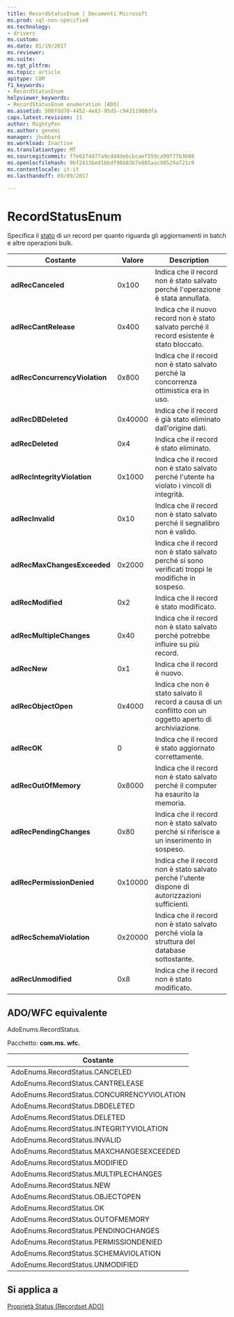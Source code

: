 ```yaml
---
title: RecordStatusEnum | Documenti Microsoft
ms.prod: sql-non-specified
ms.technology:
- drivers
ms.custom: 
ms.date: 01/19/2017
ms.reviewer: 
ms.suite: 
ms.tgt_pltfrm: 
ms.topic: article
apitype: COM
f1_keywords:
- RecordStatusEnum
helpviewer_keywords:
- RecordStatusEnum enumeration [ADO]
ms.assetid: 506fdd70-4452-4e83-95d5-c94311988dfa
caps.latest.revision: 11
author: MightyPen
ms.author: genemi
manager: jhubbard
ms.workload: Inactive
ms.translationtype: MT
ms.sourcegitcommit: f7e6274d77a9cdd4de6cbcaef559ca99f77b3608
ms.openlocfilehash: 9bf2413bed1bbdf96b83b7e805aac90529a721c9
ms.contentlocale: it-it
ms.lasthandoff: 09/09/2017

---
```

# <a name="recordstatusenum"></a>RecordStatusEnum
Specifica il [stato](../../../ado/reference/ado-api/status-property-ado-recordset.md) di un record per quanto riguarda gli aggiornamenti in batch e altre operazioni bulk.  
  
|Costante|Valore|Description|  
|--------------|-----------|-----------------|  
|**adRecCanceled**|0x100|Indica che il record non è stato salvato perché l'operazione è stata annullata.|  
|**adRecCantRelease**|0x400|Indica che il nuovo record non è stato salvato perché il record esistente è stato bloccato.|  
|**adRecConcurrencyViolation**|0x800|Indica che il record non è stato salvato perché la concorrenza ottimistica era in uso.|  
|**adRecDBDeleted**|0x40000|Indica che il record è già stato eliminato dall'origine dati.|  
|**adRecDeleted**|0x4|Indica che il record è stato eliminato.|  
|**adRecIntegrityViolation**|0x1000|Indica che il record non è stato salvato perché l'utente ha violato i vincoli di integrità.|  
|**adRecInvalid**|0x10|Indica che il record non è stato salvato perché il segnalibro non è valido.|  
|**adRecMaxChangesExceeded**|0x2000|Indica che il record non è stato salvato perché si sono verificati troppi le modifiche in sospeso.|  
|**adRecModified**|0x2|Indica che il record è stato modificato.|  
|**adRecMultipleChanges**|0x40|Indica che il record non è stato salvato perché potrebbe influire su più record.|  
|**adRecNew**|0x1|Indica che il record è nuovo.|  
|**adRecObjectOpen**|0x4000|Indica che non è stato salvato il record a causa di un conflitto con un oggetto aperto di archiviazione.|  
|**adRecOK**|0|Indica che il record è stato aggiornato correttamente.|  
|**adRecOutOfMemory**|0x8000|Indica che il record non è stato salvato perché il computer ha esaurito la memoria.|  
|**adRecPendingChanges**|0x80|Indica che il record non è stato salvato perché si riferisce a un inserimento in sospeso.|  
|**adRecPermissionDenied**|0x10000|Indica che il record non è stato salvato perché l'utente dispone di autorizzazioni sufficienti.|  
|**adRecSchemaViolation**|0x20000|Indica che il record non è stato salvato perché viola la struttura del database sottostante.|  
|**adRecUnmodified**|0x8|Indica che il record non è stato modificato.|  
  
## <a name="adowfc-equivalent"></a>ADO/WFC equivalente  
 AdoEnums.RecordStatus.  
  
 Pacchetto: **com.ms. wfc.**  
  
|Costante|  
|--------------|  
|AdoEnums.RecordStatus.CANCELED|  
|AdoEnums.RecordStatus.CANTRELEASE|  
|AdoEnums.RecordStatus.CONCURRENCYVIOLATION|  
|AdoEnums.RecordStatus.DBDELETED|  
|AdoEnums.RecordStatus.DELETED|  
|AdoEnums.RecordStatus.INTEGRITYVIOLATION|  
|AdoEnums.RecordStatus.INVALID|  
|AdoEnums.RecordStatus.MAXCHANGESEXCEEDED|  
|AdoEnums.RecordStatus.MODIFIED|  
|AdoEnums.RecordStatus.MULTIPLECHANGES|  
|AdoEnums.RecordStatus.NEW|  
|AdoEnums.RecordStatus.OBJECTOPEN|  
|AdoEnums.RecordStatus.OK|  
|AdoEnums.RecordStatus.OUTOFMEMORY|  
|AdoEnums.RecordStatus.PENDINGCHANGES|  
|AdoEnums.RecordStatus.PERMISSIONDENIED|  
|AdoEnums.RecordStatus.SCHEMAVIOLATION|  
|AdoEnums.RecordStatus.UNMODIFIED|  
  
## <a name="applies-to"></a>Si applica a  
 [Proprietà Status (Recordset ADO)](../../../ado/reference/ado-api/status-property-ado-recordset.md)

